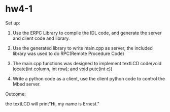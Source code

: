 # hw4-1
Set up:
1. Use the ERPC Library to compile the IDL code, and generate the server and client code and library.

2. Use the generated library to write main.cpp as server, the included library was used to do RPC(Remote Procedure Code)

3. The main.cpp functions was designed to implement textLCD code(void locate(int column, int row); and void putc(int c))

3. Write a python code as a client, use the client python code to control the Mbed server.

Outcome:

the textLCD will print"Hi, my name is Ernest."
